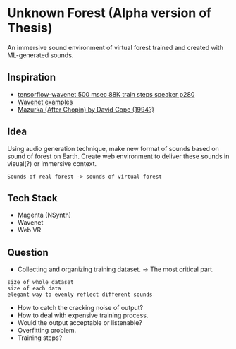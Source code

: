 # Unknown Forest (Alpha version of Thesis)
An immersive sound environment of virtual forest trained and created with ML-generated sounds.


## Inspiration 
* [tensorflow-wavenet 500 msec 88K train steps speaker p280](https://soundcloud.com/user-731806733/tensorflow-wavenet-500-msec-88k-train-steps)
* [Wavenet examples](https://deepmind.com/blog/wavenet-generative-model-raw-audio/)
* [Mazurka (After Chopin) by David Cope (1994?)](https://soundcloud.com/machinelearningmusic/mazurka-after-chopin-by-david-cope?fbclid=IwAR0dQc2bq28wYbV2GjkcXpLHdqLRO4O7CgxwbcrP3G3O6O4oU1AAHx4vI20)


## Idea
Using audio generation technique, make new format of sounds based on sound of forest on Earth. 
Create web environment to deliver these sounds in visual(?) or immersive context. 

```Sounds of real forest -> sounds of virtual forest ```



## Tech Stack
* Magenta (NSynth)
* Wavenet
* Web VR


## Question
* Collecting and organizing training dataset. -> The most critical part. 
``` 
size of whole dataset
size of each data
elegant way to evenly reflect different sounds
``` 
* How to catch the cracking noise of output?
* How to deal with expensive training process.
* Would the output acceptable or listenable?
* Overfitting problem.
* Training steps?
